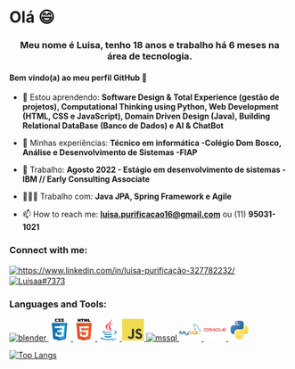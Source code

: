 # Olá 😄
<h3 align="center">Meu nome é Luisa, tenho 18 anos e trabalho há 6 meses na área de tecnologia.</h3>
<h4>Bem vindo(a) ao meu perfil GitHub 👋</h4>

- 🌱 Estou aprendendo: **Software Design & Total Experience (gestão de projetos), Computational Thinking using Python, Web Development (HTML, CSS e JavaScript), Domain Driven Design (Java), Building Relational DataBase (Banco de Dados) e AI & ChatBot**

- 📄 Minhas experiências: **Técnico em informática -Colégio Dom Bosco, Análise e Desenvolvimento de Sistemas -FIAP**

- 🤩 Trabalho: **Agosto 2022 - Estágio em desenvolvimento de sistemas - IBM // Early Consulting Associate**

- 👩🏻‍💻 Trabalho com: **Java JPA, Spring Framework e Agile**

- 📫 How to reach me: **luisa.purificacao16@gmail.com** ou (11) **95031-1021**

<h3 align="left">Connect with me:</h3>
<p align="left">
<a href="https://linkedin.com/in/luisa-purificacao/" target="blank"><img align="center" src="https://raw.githubusercontent.com/rahuldkjain/github-profile-readme-generator/master/src/images/icons/Social/linked-in-alt.svg" alt="https://www.linkedin.com/in/luisa-purificação-327782232/" height="30" width="40" /></a>
<a href="https://discord.gg/Luisaa#7373" target="blank"><img align="center" src="https://raw.githubusercontent.com/rahuldkjain/github-profile-readme-generator/master/src/images/icons/Social/discord.svg" alt="Luisaa#7373" height="30" width="40" /></a>
</p>

<h3 align="left">Languages and Tools:</h3>
<p align="left"> <a href="https://www.blender.org/" target="_blank" rel="noreferrer"> <img src="https://download.blender.org/branding/community/blender_community_badge_white.svg" alt="blender" width="40" height="40"/> </a> <a href="https://www.w3schools.com/css/" target="_blank" rel="noreferrer"> <img src="https://raw.githubusercontent.com/devicons/devicon/master/icons/css3/css3-original-wordmark.svg" alt="css3" width="40" height="40"/> </a> <a href="https://www.w3.org/html/" target="_blank" rel="noreferrer"> <img src="https://raw.githubusercontent.com/devicons/devicon/master/icons/html5/html5-original-wordmark.svg" alt="html5" width="40" height="40"/> </a> <a href="https://www.java.com" target="_blank" rel="noreferrer"> <img src="https://raw.githubusercontent.com/devicons/devicon/master/icons/java/java-original.svg" alt="java" width="40" height="40"/> </a> <a href="https://developer.mozilla.org/en-US/docs/Web/JavaScript" target="_blank" rel="noreferrer"> <img src="https://raw.githubusercontent.com/devicons/devicon/master/icons/javascript/javascript-original.svg" alt="javascript" width="40" height="40"/> </a> <a href="https://www.microsoft.com/en-us/sql-server" target="_blank" rel="noreferrer"> <img src="https://www.svgrepo.com/show/303229/microsoft-sql-server-logo.svg" alt="mssql" width="40" height="40"/> </a> <a href="https://www.mysql.com/" target="_blank" rel="noreferrer"> <img src="https://raw.githubusercontent.com/devicons/devicon/master/icons/mysql/mysql-original-wordmark.svg" alt="mysql" width="40" height="40"/> </a> <a href="https://www.oracle.com/" target="_blank" rel="noreferrer"> <img src="https://raw.githubusercontent.com/devicons/devicon/master/icons/oracle/oracle-original.svg" alt="oracle" width="40" height="40"/> </a> <a href="https://www.python.org" target="_blank" rel="noreferrer"> <img src="https://raw.githubusercontent.com/devicons/devicon/master/icons/python/python-original.svg" alt="python" width="40" height="40"/> </a> </p>

[![Top Langs](https://github-readme-stats.vercel.app/api/top-langs/?username=luisagpurificacao&layout=compact&theme=cobalt)](https://github.com/luisagpurificacao/github-readme-stats)
